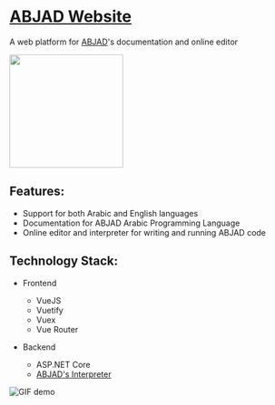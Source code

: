# [ABJAD Website](https://www.abjadlanguage.com/)
A web platform for [ABJAD](https://github.com/mezdn/ABJAD)'s documentation and online editor

<img width="200px" src="https://raw.githubusercontent.com/mezdn/ABJAD-Web/master/frontend/web/src/assets/abjad-800.png?token=AKPLNOIHJSPVAUNMLT2M6Y276W6XI" />

## Features:
* Support for both Arabic and English languages
* Documentation for ABJAD Arabic Programming Language
* Online editor and interpreter for writing and running ABJAD code

## Technology Stack:

* Frontend
  - VueJS
  - Vuetify
  - Vuex
  - Vue Router
  
* Backend
  - ASP.NET Core
  - [ABJAD's Interpreter](https://github.com/mezdn/ABJAD/)

![GIF demo](https://raw.githubusercontent.com/mezdn/ABJAD-Web/master/assets/ezgif.com-gif-maker.gif?token=AKPLNOPZR7ZNO522LTSYCKC76W65O)
